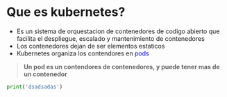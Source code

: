 # Que es kubernetes?
- Es un sistema de orquestacion de contenedores de codigo abierto que facilita el despliegue, escalado y mantenimiento de contenedores
- Los contenedores dejan de ser elementos estaticos
- Kubernetes organiza los contendores en <span style="color:blue">pods</span>

> **Un pod es un contendores de contenedores, y puede tener mas de un contenedor**

```python
print('dsadsadas')
```
